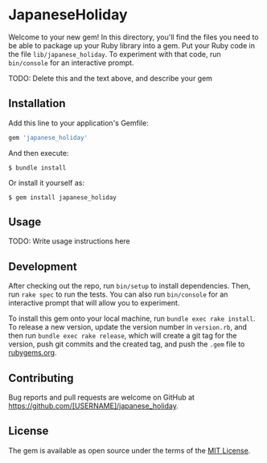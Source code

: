 # JapaneseHoliday

Welcome to your new gem! In this directory, you'll find the files you need to be able to package up your Ruby library into a gem. Put your Ruby code in the file `lib/japanese_holiday`. To experiment with that code, run `bin/console` for an interactive prompt.

TODO: Delete this and the text above, and describe your gem

## Installation

Add this line to your application's Gemfile:

```ruby
gem 'japanese_holiday'
```

And then execute:

    $ bundle install

Or install it yourself as:

    $ gem install japanese_holiday

## Usage

TODO: Write usage instructions here

## Development

After checking out the repo, run `bin/setup` to install dependencies. Then, run `rake spec` to run the tests. You can also run `bin/console` for an interactive prompt that will allow you to experiment.

To install this gem onto your local machine, run `bundle exec rake install`. To release a new version, update the version number in `version.rb`, and then run `bundle exec rake release`, which will create a git tag for the version, push git commits and the created tag, and push the `.gem` file to [rubygems.org](https://rubygems.org).

## Contributing

Bug reports and pull requests are welcome on GitHub at https://github.com/[USERNAME]/japanese_holiday.

## License

The gem is available as open source under the terms of the [MIT License](https://opensource.org/licenses/MIT).
